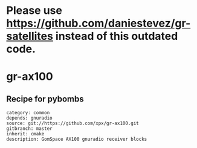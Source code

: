 # Please use https://github.com/daniestevez/gr-satellites instead of this outdated code. 

# gr-ax100

## Recipe for pybombs
```
category: common
depends: gnuradio
source: git://https://github.com/xpx/gr-ax100.git
gitbranch: master
inherit: cmake
description: GomSpace AX100 gnuradio receiver blocks
```
